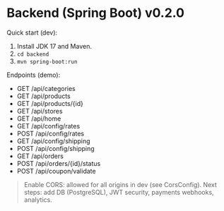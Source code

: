 # Backend (Spring Boot) v0.2.0
Quick start (dev):
1) Install JDK 17 and Maven.
2) `cd backend`
3) `mvn spring-boot:run`

Endpoints (demo):
- GET  /api/categories
- GET  /api/products
- GET  /api/products/{id}
- GET  /api/stores
- GET  /api/home
- GET  /api/config/rates
- POST /api/config/rates
- GET  /api/config/shipping
- POST /api/config/shipping
- GET  /api/orders
- POST /api/orders/{id}/status
- POST /api/coupon/validate

> Enable CORS: allowed for all origins in dev (see CorsConfig).
> Next steps: add DB (PostgreSQL), JWT security, payments webhooks, analytics.
